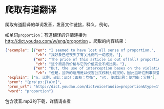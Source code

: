 # 爬取有道翻译

爬取有道翻译的单词发音，发音文件链接，释义，例句。

如单词`proportion`：有道翻译的详情连接为 http://dict.youdao.com/w/eng/proportion 。爬取的内容结果：
```json
{"example": [{"en": "I seemed to have lost all sense of proportion.",
              "zh": "我好象已经丧失了有关比例的一切感觉。"},
             {"en": "The price of this article is out of(all) proportion to its value.",
              "zh": "这个商品的价格与它的价值完全不成比例。"},
             {"en": "But, the use of interception bases on the violation of the citizen rights, so it should be satisfactory of the principle of legal reservation and the principle of proportion.",
              "zh": "但是，监听的适用是以侵害公民权利为前提的，因此监听在刑事侦查中的运用必须满足法律保留原则和比例原则的要求。"}],
 "explain": ["n. 比例，占比；部分；面积；均衡", "vt. 使成比例；使均衡；分摊"],
 "pron": "[prə'pɔːʃ(ə)n]",
 "pron_url": "http://dict.youdao.com/dictvoice?audio=proportion&type=1",
 "word": "proportion"}
 ```
 
 包含读音.mp3的下载，详情请查看